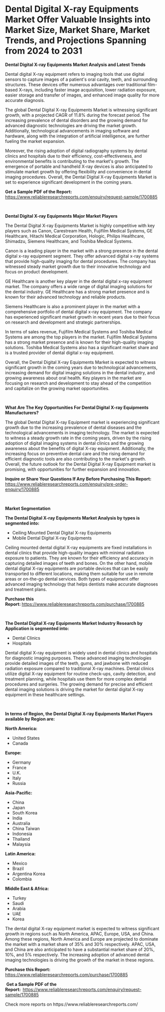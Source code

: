 <p><h1>Dental Digital X-ray Equipments Market Offer Valuable Insights into Market Size, Market Share, Market Trends, and Projections Spanning from 2024 to 2031</h1></p><p><strong>Dental Digital X-ray Equipments Market Analysis and Latest Trends</strong></p>
<p><p>Dental digital X-ray equipment refers to imaging tools that use digital sensors to capture images of a patient's oral cavity, teeth, and surrounding structures. These devices offer numerous advantages over traditional film-based X-rays, including faster image acquisition, lower radiation exposure, easier storage and transfer of images, and enhanced image quality for more accurate diagnosis.</p><p>The global Dental Digital X-ray Equipments Market is witnessing significant growth, with a projected CAGR of 11.8% during the forecast period. The increasing prevalence of dental disorders and the growing demand for advanced diagnostic technologies are driving the market growth. Additionally, technological advancements in imaging software and hardware, along with the integration of artificial intelligence, are further fueling the market expansion.</p><p>Moreover, the rising adoption of digital radiography systems by dental clinics and hospitals due to their efficiency, cost-effectiveness, and environmental benefits is contributing to the market's growth. The emergence of portable and handheld X-ray devices is also anticipated to stimulate market growth by offering flexibility and convenience in dental imaging procedures. Overall, the Dental Digital X-ray Equipments Market is set to experience significant development in the coming years.</p></p>
<p><strong>Get a Sample PDF of the Report:&nbsp;</strong> <a href="https://www.reliableresearchreports.com/enquiry/request-sample/1700885">https://www.reliableresearchreports.com/enquiry/request-sample/1700885</a></p>
<p>&nbsp;</p>
<p><strong>Dental Digital X-ray Equipments Major Market Players</strong></p>
<p><p>The Dental Digital X-ray Equipments Market is highly competitive with key players such as Canon, Carestream Health, Fujifilm Medical Systems, GE Healthcare, Hitachi Medical Corporation, Hologic, Philips Healthcare, Shimadzu, Siemens Healthcare, and Toshiba Medical Systems. </p><p>Canon is a leading player in the market with a strong presence in the dental digital x-ray equipment segment. They offer advanced digital x-ray systems that provide high-quality imaging for dental procedures. The company has witnessed steady market growth due to their innovative technology and focus on product development.</p><p>GE Healthcare is another key player in the dental digital x-ray equipment market. The company offers a wide range of digital imaging solutions for the dental industry. GE Healthcare has a strong market presence and is known for their advanced technology and reliable products.</p><p>Siemens Healthcare is also a prominent player in the market with a comprehensive portfolio of dental digital x-ray equipment. The company has experienced significant market growth in recent years due to their focus on research and development and strategic partnerships.</p><p>In terms of sales revenue, Fujifilm Medical Systems and Toshiba Medical Systems are among the top players in the market. Fujifilm Medical Systems has a strong market presence and is known for their high-quality imaging solutions. Toshiba Medical Systems also has a significant market share and is a trusted provider of dental digital x-ray equipment.</p><p>Overall, the Dental Digital X-ray Equipments Market is expected to witness significant growth in the coming years due to technological advancements, increasing demand for digital imaging solutions in the dental industry, and growing awareness about oral health. Key players in the market are focusing on research and development to stay ahead of the competition and capitalize on the growing market opportunities.</p></p>
<p>&nbsp;</p>
<p><strong>What Are The Key Opportunities For Dental Digital X-ray Equipments Manufacturers?</strong></p>
<p><p>The global Dental Digital X-ray Equipment market is experiencing significant growth due to the increasing prevalence of dental diseases and the technological advancements in imaging technology. The market is expected to witness a steady growth rate in the coming years, driven by the rising adoption of digital imaging systems in dental clinics and the growing awareness about the benefits of digital X-ray equipment. Additionally, the increasing focus on preventive dental care and the rising demand for efficient diagnostic tools are also contributing to the market's growth. Overall, the future outlook for the Dental Digital X-ray Equipment market is promising, with opportunities for further expansion and innovation.</p></p>
<p><strong>Inquire or Share Your Questions If Any Before Purchasing This Report:</strong> <a href="https://www.reliableresearchreports.com/enquiry/pre-order-enquiry/1700885">https://www.reliableresearchreports.com/enquiry/pre-order-enquiry/1700885</a></p>
<p>&nbsp;</p>
<p><strong>Market Segmentation</strong></p>
<p><strong>The Dental Digital X-ray Equipments Market Analysis by types is segmented into:</strong></p>
<p><ul><li>Ceiling Mounted Dental Digital X-ray Equipments</li><li>Mobile Dental Digital X-ray Equipments</li></ul></p>
<p><p>Ceiling mounted dental digital X-ray equipments are fixed installations in dental clinics that provide high-quality images with minimal radiation exposure to patients. They are known for their efficiency and accuracy in capturing detailed images of teeth and bones. On the other hand, mobile dental digital X-ray equipments are portable devices that can be easily transported to different locations, making them suitable for use in remote areas or on-the-go dental services. Both types of equipment offer advanced imaging technology that helps dentists make accurate diagnoses and treatment plans.</p></p>
<p><strong>Purchase this Report:&nbsp;</strong><a href="https://www.reliableresearchreports.com/purchase/1700885">https://www.reliableresearchreports.com/purchase/1700885</a></p>
<p>&nbsp;</p>
<p><strong>The Dental Digital X-ray Equipments Market Industry Research by Application is segmented into:</strong></p>
<p><ul><li>Dental Clinics</li><li>Hospitals</li></ul></p>
<p><p>Dental digital X-ray equipment is widely used in dental clinics and hospitals for diagnostic imaging purposes. These advanced imaging technologies provide detailed images of the teeth, gums, and jawbone with reduced radiation exposure compared to traditional X-ray machines. Dental clinics utilize digital X-ray equipment for routine check-ups, cavity detection, and treatment planning, while hospitals use them for more complex dental procedures and surgeries. The growing demand for precise and efficient dental imaging solutions is driving the market for dental digital X-ray equipment in these healthcare settings.</p></p>
<p>&nbsp;</p>
<p><strong>In terms of Region, the Dental Digital X-ray Equipments Market Players available by Region are:</strong></p>
<p>
    <p> <strong> North America: </strong>
        <ul>
            <li>United States</li>
            <li>Canada</li>
        </ul>
        </p> 
    <p> <strong> Europe: </strong>
        <ul>
            <li>Germany</li>
            <li>France</li>
            <li>U.K.</li>
            <li>Italy</li>
            <li>Russia</li>
        </ul>
        </p> 
    <p> <strong> Asia-Pacific: </strong>
        <ul>
            <li>China</li>
            <li>Japan</li>
            <li>South Korea</li>
            <li>India</li>
            <li>Australia</li>
            <li>China Taiwan</li>
            <li>Indonesia</li>
            <li>Thailand</li>
            <li>Malaysia</li>
        </ul>
        </p> 
    <p> <strong> Latin America: </strong>
        <ul>
            <li>Mexico</li>
            <li>Brazil</li>
            <li>Argentina Korea</li>
            <li>Colombia</li>
        </ul>
        </p> 
    <p> <strong> Middle East & Africa: </strong>
        <ul>
            <li>Turkey</li>
            <li>Saudi</li>
            <li>Arabia</li>
            <li>UAE</li>
            <li>Korea</li>
        </ul>
    </p>
    </p>
<p><p>The dental digital X-ray equipment market is expected to witness significant growth in regions such as North America, APAC, Europe, USA, and China. Among these regions, North America and Europe are projected to dominate the market with a market share of 35% and 30% respectively. APAC, USA, and China are also anticipated to have a substantial market share of 20%, 10%, and 5% respectively. The increasing adoption of advanced dental imaging technologies is driving the growth of the market in these regions.</p></p>
<p><strong>Purchase this Report: </strong><a href="https://www.reliableresearchreports.com/purchase/1700885">https://www.reliableresearchreports.com/purchase/1700885</a></p>
<p>&nbsp;<strong>Get a Sample PDF of the Report:&nbsp;&nbsp;</strong><a href="https://www.reliableresearchreports.com/enquiry/request-sample/1700885">https://www.reliableresearchreports.com/enquiry/request-sample/1700885</a></p>
<p><strong></strong></p>
<p>Check more reports on https://www.reliableresearchreports.com/</p>